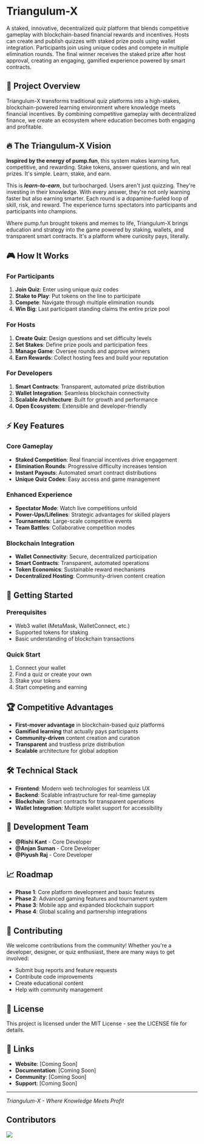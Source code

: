 # Triangulum-X

A staked, innovative, decentralized quiz platform that blends competitive gameplay with blockchain-based financial rewards and incentives. Hosts can create and publish quizzes with staked prize pools using wallet integration. Participants join using unique codes and compete in multiple elimination rounds. The final winner receives the staked prize after host approval, creating an engaging, gamified experience powered by smart contracts.

## 🎯 Project Overview

Triangulum-X transforms traditional quiz platforms into a high-stakes, blockchain-powered learning environment where knowledge meets financial incentives. By combining competitive gameplay with decentralized finance, we create an ecosystem where education becomes both engaging and profitable.

## 🔥 The Triangulum-X Vision

**Inspired by the energy of pump.fun**, this system makes learning fun, competitive, and rewarding. Stake tokens, answer questions, and win real prizes. It's simple. Learn, stake, and earn.

This is ***learn-to-earn***, but turbocharged. Users aren't just quizzing. They're investing in their knowledge. With every answer, they're not only learning faster but also earning smarter. Each round is a dopamine-fueled loop of skill, risk, and reward. The experience turns spectators into participants and participants into champions.

Where pump.fun brought tokens and memes to life, Triangulum-X brings education and strategy into the game powered by staking, wallets, and transparent smart contracts. It's a platform where curiosity pays, literally.

## 🎮 How It Works

### For Participants
1. **Join Quiz**: Enter using unique quiz codes
2. **Stake to Play**: Put tokens on the line to participate
3. **Compete**: Navigate through multiple elimination rounds
4. **Win Big**: Last participant standing claims the entire prize pool

### For Hosts
1. **Create Quiz**: Design questions and set difficulty levels
2. **Set Stakes**: Define prize pools and participation fees
3. **Manage Game**: Oversee rounds and approve winners
4. **Earn Rewards**: Collect hosting fees and build your reputation

### For Developers
1. **Smart Contracts**: Transparent, automated prize distribution
2. **Wallet Integration**: Seamless blockchain connectivity
3. **Scalable Architecture**: Built for growth and performance
4. **Open Ecosystem**: Extensible and developer-friendly

## ⚡ Key Features

### Core Gameplay
- **Staked Competition**: Real financial incentives drive engagement
- **Elimination Rounds**: Progressive difficulty increases tension
- **Instant Payouts**: Automated smart contract distributions
- **Unique Quiz Codes**: Easy access and game management

### Enhanced Experience
- **Spectator Mode**: Watch live competitions unfold
- **Power-Ups/Lifelines**: Strategic advantages for skilled players
- **Tournaments**: Large-scale competitive events
- **Team Battles**: Collaborative competition modes

### Blockchain Integration
- **Wallet Connectivity**: Secure, decentralized participation
- **Smart Contracts**: Transparent, automated operations
- **Token Economics**: Sustainable reward mechanisms
- **Decentralized Hosting**: Community-driven content creation

## 🚀 Getting Started

### Prerequisites
- Web3 wallet (MetaMask, WalletConnect, etc.)
- Supported tokens for staking
- Basic understanding of blockchain transactions

### Quick Start
1. Connect your wallet
2. Find a quiz or create your own
3. Stake your tokens
4. Start competing and earning

## 🏆 Competitive Advantages

- **First-mover advantage** in blockchain-based quiz platforms
- **Gamified learning** that actually pays participants
- **Community-driven** content creation and curation
- **Transparent** and trustless prize distribution
- **Scalable** architecture for global adoption

## 🛠 Technical Stack

- **Frontend**: Modern web technologies for seamless UX
- **Backend**: Scalable infrastructure for real-time gameplay
- **Blockchain**: Smart contracts for transparent operations
- **Wallet Integration**: Multiple wallet support for accessibility

## 👥 Development Team

- **@Rishi Kant** - Core Developer
- **@Anjan Suman** - Core Developer  
- **@Piyush Raj** - Core Developer

## 📈 Roadmap

- **Phase 1**: Core platform development and basic features
- **Phase 2**: Advanced gaming features and tournament system
- **Phase 3**: Mobile app and expanded blockchain support
- **Phase 4**: Global scaling and partnership integrations

## 🤝 Contributing

We welcome contributions from the community! Whether you're a developer, designer, or quiz enthusiast, there are many ways to get involved:

- Submit bug reports and feature requests
- Contribute code improvements
- Create educational content
- Help with community management

## 📄 License

This project is licensed under the MIT License - see the LICENSE file for details.

## 🔗 Links

- **Website**: [Coming Soon]
- **Documentation**: [Coming Soon]
- **Community**: [Coming Soon]
- **Support**: [Coming Soon]

---

*Triangulum-X - Where Knowledge Meets Profit*


## Contributors

<a  href="https://github.com/code100x/cms/graphs/contributors">
<img  src="https://contrib.rocks/image?repo=code100x/cms&max=400&columns=20"  />
</a>